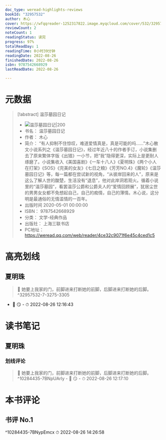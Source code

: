 ```yaml
---
doc_type: weread-highlights-reviews
bookId: "32957532"
author: 木心
cover: https://wfqqreader-1252317822.image.myqcloud.com/cover/532/32957532/t7_32957532.jpg
reviewCount: 2
noteCount: 1
readingStatus: 读完
progress: 97%
totalReadDay: 1
readingTime: 0小时39分钟
readingDate: 2022-08-26
finishedDate: 2022-08-26
isbn: 9787542668929
lastReadDate: 2022-08-26

---
```

# 元数据
> [!abstract] 温莎墓园日记
> - ![ 温莎墓园日记|200](https://wfqqreader-1252317822.image.myqcloud.com/cover/532/32957532/t7_32957532.jpg)
> - 书名： 温莎墓园日记
> - 作者： 木心
> - 简介： “有人抑制不住惊叹，难道爱情真是，真是可能的吗……”木心散文小说系列之《温莎墓园日记》，经过年近八十的作者手订，小说集删去了原来繁体字版《出猎》一小节，把“我”隐得更深，实际上是更耐人琢磨了。小说集收入《美国喜剧》《一车十八人》《夏明珠》《两个小人在打架》《SOS》《完美的女友》《七日之粮》《芳芳NO.4》《魔轮》《温莎墓园日记》等，每一篇都在尝试新的视角，“从彼岸回来的人”，原来是这么了解人世的酸楚，生活没有“退息”，他对此岸洞若观火。循着小说里的“温莎墓园”，看罢温莎公爵和公爵夫人的“爱情回顾展”，犹居尘世的男男女女都不免想起自己，自己的痴情，自己的薄情。木心说，这分明是最通俗的无情滥情的一百年。
> - 出版时间 2020-05-01 00:00:00
> - ISBN： 9787542668929
> - 分类： 文学-经典作品
> - 出版社： 上海三联书店
> - PC地址：https://weread.qq.com/web/reader/4ce32c9071f6e45c4ced1c5

# 高亮划线

## 夏明珠

> 📌  她要上我家的门，前脚进来打断她的前脚，后脚进来打断她的后脚。 ^32957532-7-3275-3305
- 💭 😏 - ⏱ 2022-08-26 12:16:43 

# 读书笔记

## 夏明珠

### 划线评论
> 📌 她要上我家的门，前脚进来打断她的前脚，后脚进来打断她的后脚。  ^10284435-7BNpUArly
    - 💭 😏
    - ⏱ 2022-08-26 12:17:10
   
# 本书评论

## 书评 No.1 
 ^10284435-7BNypEmcx
⏱ 2022-08-26 14:26:58
